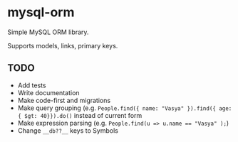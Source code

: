 mysql-orm
=========

Simple MySQL ORM library.

Supports models, links, primary keys.

TODO 
----

* Add tests
* Write documentation
* Make code-first and migrations
* Make query grouping (e.g. ``` People.find({ name: "Vasya" }).find({ age: { $gt: 40}}).do() ``` instead of current form
* Make expression parsing (e.g. ``` People.find(u => u.name == "Vasya" ); ```)
* Change `__db??__` keys to Symbols
